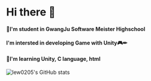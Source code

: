 # Hi there 👋

#### 🏫I'm student in GwangJu Software Meister Highschool  

#### I'm intersted in developing Game with Unity🎮✏  

#### 📘I'm learning Unity, C language, html  

![lew0205's GitHub stats](https://github-readme-stats.vercel.app/api?username=lew0205&show_icons=true&theme=radical)

